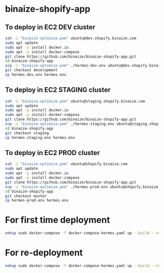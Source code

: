 # binaize-shopify-app

## To deploy in EC2 DEV cluster

```bash
ssh -i "binaize-optimize.pem" ubuntu@dev.shopify.binaize.com
sudo apt update
sudo apt -y install docker.io
sudo apt -y install docker-compose
git clone https://github.com/binaize/binaize-shopify-app.git
cd binaize-shopify-app
scp -i "binaize-optimize.pem" ./hermes-dev.env ubuntu@dev.shopify.binaize.com:~/binaize-shopify-app/
git checkout development
cp hermes-dev.env hermes.env
```

## To deploy in EC2 STAGING cluster

```bash
ssh -i "binaize-optimize.pem" ubuntu@staging.shopify.binaize.com
sudo apt update
sudo apt -y install docker.io
sudo apt -y install docker-compose
git clone https://github.com/binaize/binaize-shopify-app.git
scp -i "binaize-optimize.pem" ./hermes-staging.env ubuntu@staging.shopify.binaize.com:~/binaize-shopify-app/
cd binaize-shopify-app
git checkout staging
cp hermes-staging.env hermes.env
```

## To deploy in EC2 PROD cluster

```bash
ssh -i "binaize-optimize.pem" ubuntu@shopify.binaize.com
sudo apt update
sudo apt -y install docker.io
sudo apt -y install docker-compose
git clone https://github.com/binaize/binaize-shopify-app.git
scp -i "binaize-optimize.pem" ./hermes-prod.env ubuntu@shopify.binaize.com:~/binaize-shopify-app/
cd binaize-shopify-app
git checkout master
cp hermes-prod.env hermes.env
```

# For first time deployment

```bash
nohup sudo docker-compose -f docker-compose-hermes.yaml up --build --remove-orphans >> ~/theia.out&
```

# For re-deployment
```bash
nohup sudo docker-compose -f docker-compose-hermes.yaml up --build --remove-orphans >> ~/theia.out&
```
